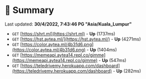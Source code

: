 # 📖 Summary
Last updated: **30/4/2022, 7:43:46 PG "Asia/Kuala_Lumpur"**

- `GET` [https://shrt.ml](https://shrt.ml) - **Up** (1737ms)
- `GET` [https://hst.aytea.ml/](https://hst.aytea.ml/) - **Up** (4271ms)
- `GET` [https://color.aytea.ml/4b31d6.png](https://color.aytea.ml/4b31d6.png) - **Up** (1404ms)
- `GET` [https://memeapi.aytea14.repl.co/gimme](https://memeapi.aytea14.repl.co/gimme) - **Up** (547ms)
- `GET` [https://teledrivemy.herokuapp.com/dashboard](https://teledrivemy.herokuapp.com/dashboard) - **Up** (282ms)
